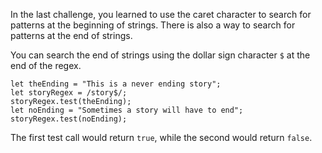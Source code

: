 In the last challenge, you learned to use the caret character to search for patterns at the beginning of strings. There is also a way
to search for patterns at the end of strings.

You can search the end of strings using the dollar sign character `$` at the end of the regex.

```
let theEnding = "This is a never ending story";
let storyRegex = /story$/;
storyRegex.test(theEnding);
let noEnding = "Sometimes a story will have to end";
storyRegex.test(noEnding);
```

The first test call would return `true`, while the second would return `false`.